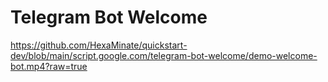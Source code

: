 # Telegram Bot Welcome

https://github.com/HexaMinate/quickstart-dev/blob/main/script.google.com/telegram-bot-welcome/demo-welcome-bot.mp4?raw=true
